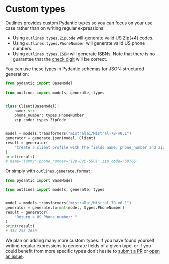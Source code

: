 # Custom types

Outlines provides custom Pydantic types so you can focus on your use case rather than on writing regular expressions:

- Using `outlines.types.ZipCode` will generate valid US Zip(+4) codes.
- Using `outlines.types.PhoneNumber` will generate valid US phone numbers.
- Using `outlines.types.ISBN` will generate ISBNs. Note that there is no guarantee that the [check digit](https://en.wikipedia.org/wiki/ISBN#Check_digits) will be correct.

You can use these types in Pydantic schemas for JSON-structured generation:

```python
from pydantic import BaseModel

from outlines import models, generate, types


class Client(BaseModel):
    name: str
    phone_number: types.PhoneNumber
    zip_code: types.ZipCode


model = models.transformers("mistralai/Mistral-7B-v0.1")
generator = generate.json(model, Client)
result = generator(
    "Create a client profile with the fields name, phone_number and zip_code"
)
print(result)
# name='Tommy' phone_number='129-896-5501' zip_code='50766'
```

Or simply with `outlines.generate.format`:

```python
from pydantic import BaseModel

from outlines import models, generate, types


model = models.transformers("mistralai/Mistral-7B-v0.1")
generator = generate.format(model, types.PhoneNumber)
result = generator(
    "Return a US Phone number: "
)
print(result)
# 334-253-2630
```


We plan on adding many more custom types. If you have found yourself writing regular expressions to generate fields of a given type, or if you could benefit from more specific types don't hesite to [submit a PR](https://github.com/outlines-dev/outlines/pulls) or [open an issue](https://github.com/outlines-dev/outlines/issues/new/choose).
